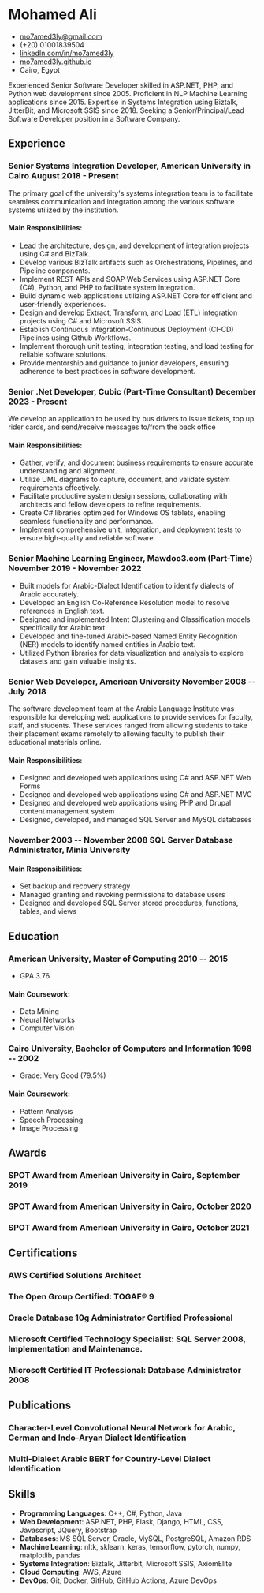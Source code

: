 <!-- The (first) h1 will be used as the <title> of the HTML page -->
# Mohamed Ali

<!-- The unordered list immediately after the h1 will be formatted on a single
line. It is intended to be used for contact details -->
- <mo7amed3ly@gmail.com>
- (+20) 01001839504
- [linkedIn.com/in/mo7amed3ly](https://linkedIn.com/in/mo7amed3ly)
- [mo7amed3ly.github.io](http://mo7amed3ly.github.io)
- Cairo, Egypt

<!-- The paragraph after the h1 and ul and before the first h2 is optional. It
is intended to be used for a short summary. -->
Experienced Senior Software Developer skilled in ASP.NET, PHP, and Python web development since 2005. Proficient in NLP Machine Learning applications since 2015. Expertise in Systems Integration using Biztalk, JitterBit, and Microsoft SSIS since 2018. Seeking a Senior/Principal/Lead Software Developer position in a Software Company.
## Experience
<!-- You have to wrap the "left" and "right" half of these headings in spans by
hand -->

### <span>Senior Systems Integration Developer, American University in Cairo</span> <span>August 2018 - Present</span> 
The primary goal of the university's systems integration team is to facilitate seamless communication and integration among the various software systems utilized by the institution.
#### Main Responsibilities:
- Lead the architecture, design, and development of integration projects using C# and BizTalk.
- Develop various BizTalk artifacts such as Orchestrations, Pipelines, and Pipeline components.
- Implement REST APIs and SOAP Web Services using ASP.NET Core (C#), Python, and PHP to facilitate system integration.
- Build dynamic web applications utilizing ASP.NET Core for efficient and user-friendly experiences.
- Design and develop Extract, Transform, and Load (ETL) integration projects using C# and Microsoft SSIS.
- Establish Continuous Integration-Continuous Deployment (CI-CD) Pipelines using Github Workflows.
- Implement thorough unit testing, integration testing, and load testing for reliable software solutions.
- Provide mentorship and guidance to junior developers, ensuring adherence to best practices in software development.

### <span>Senior .Net Developer, Cubic (Part-Time Consultant)</span> <span>December 2023 - Present</span> 
We develop an application to be used by bus drivers to issue tickets, top up rider cards, and send/receive messages to/from the back office
#### Main Responsibilities:
- Gather, verify, and document business requirements to ensure accurate understanding and alignment.
- Utilize UML diagrams to capture, document, and validate system requirements effectively.
- Facilitate productive system design sessions, collaborating with architects and fellow developers to refine requirements.
- Create C# libraries optimized for Windows OS tablets, enabling seamless functionality and performance.
- Implement comprehensive unit, integration, and deployment tests to ensure high-quality and reliable software.
 
###  <span>Senior Machine Learning Engineer, Mawdoo3.com (Part-Time)</span> <span>November 2019 - November 2022</span>
- Built models for Arabic-Dialect Identification to identify dialects of Arabic accurately.
- Developed an English Co-Reference Resolution model to resolve references in English text.
- Designed and implemented Intent Clustering and Classification models specifically for Arabic text.
- Developed and fine-tuned Arabic-based Named Entity Recognition (NER) models to identify named entities in Arabic text.
- Utilized Python libraries for data visualization and analysis to explore datasets and gain valuable insights.

### <span>Senior Web Developer, American University</span> <span>November 2008 -- July 2018</span>
The software development team at the Arabic Language Institute was responsible for developing web applications to provide services for faculty, staff, and students. These services ranged from allowing students to take their placement exams remotely to allowing faculty to publish their educational materials online.
#### Main Responsibilities:
 - Designed and developed web applications using C# and ASP.NET Web Forms
 - Designed and developed web applications using C# and ASP.NET MVC
 - Designed and developed web applications using PHP and Drupal content management system
 - Designed, developed, and managed SQL Server and MySQL databases
 
### <span>November 2003 -- November 2008</span> <span>SQL Server Database Administrator, Minia University</span>
#### Main Responsibilities:
 - Set backup and recovery strategy
 - Managed granting and revoking permissions to database users
 - Designed and developed SQL Server stored procedures, functions, tables, and views

## Education
### <span>American University, Master of Computing</span> <span>2010 -- 2015</span>
  - GPA 3.76
#### Main Coursework:
 - Data Mining
 - Neural Networks
 - Computer Vision
### <span>Cairo University, Bachelor of Computers and Information</span> <span>1998 -- 2002</span>
  - Grade: Very Good (79.5%)
#### Main Coursework:
 - Pattern Analysis
 - Speech Processing
 - Image Processing
## Awards
### SPOT Award from American University in Cairo, September 2019
### SPOT Award from American University in Cairo, October 2020
### SPOT Award from American University in Cairo, October 2021
## Certifications
### AWS Certified Solutions Architect
### The Open Group Certified: TOGAF® 9
### Oracle Database 10g Administrator Certified Professional
### Microsoft Certified Technology Specialist: SQL Server 2008, Implementation and Maintenance.
### Microsoft Certified IT Professional: Database Administrator 2008
## Publications
### Character-Level Convolutional Neural Network for Arabic, German and Indo-Aryan Dialect Identification
### Multi-Dialect Arabic BERT for Country-Level Dialect Identification
## Skills
 - __Programming Languages__: C++, C#, Python, Java
 - __Web Development__: ASP.NET, PHP, Flask, Django, HTML, CSS, Javascript, JQuery, Bootstrap
 - __Databases__: MS SQL Server, Oracle, MySQL, PostgreSQL, Amazon RDS
 - __Machine Learning__: nltk, sklearn, keras, tensorflow, pytorch, numpy, matplotlib, pandas
 - __Systems Integration__: Biztalk, Jitterbit, Microsoft SSIS, AxiomElite
 - __Cloud Computing__: AWS, Azure
 - __DevOps__: Git, Docker, GitHub, GitHub Actions, Azure DevOps
